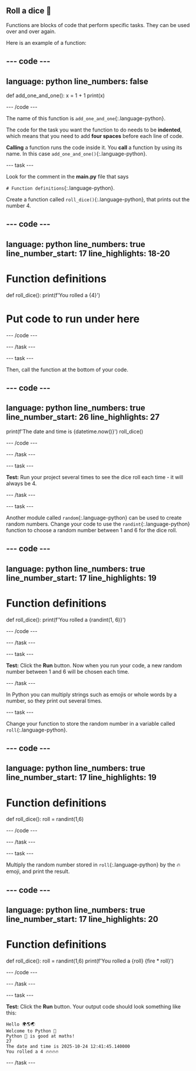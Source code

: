 ## Roll a dice 🎲

Functions are blocks of code that perform specific tasks. They can be used over and over again.

Here is an example of a function:

--- code ---
---
language: python
line_numbers: false
---
def add_one_and_one(): x = 1 + 1 print(x)

--- /code ---

The name of this function is `add_one_and_one`{:.language-python}.

The code for the task you want the function to do needs to be **indented**, which means that you need to add **four spaces** before each line of code.

**Calling** a function runs the code inside it. You **call** a function by using its name. In this case `add_one_and_one()`{:.language-python}.


--- task ---

Look for the comment in the **main.py** file that says

`# Function definitions`{:.language-python}.

Create a function called `roll_dice()`{:.language-python}, that prints out the number 4.

--- code ---
---
language: python line_numbers: true line_number_start: 17
line_highlights: 18-20
---
# Function definitions
def roll_dice(): print(f'You rolled a {4}')

# Put code to run under here

--- /code ---

--- /task ---

--- task ---

Then, call the function at the bottom of your code.

--- code ---
---
language: python line_numbers: true line_number_start: 26
line_highlights: 27
---
print(f'The date and time is {datetime.now()}') roll_dice()

--- /code ---

--- /task ---

--- task ---

**Test:** Run your project several times to see the dice roll each time - it will always be 4.

--- /task ---

--- task ---

Another module called `random`{:.language-python} can be used to create random numbers. Change your code to use the `randint`{:.language-python} function to choose a random number between 1 and 6 for the dice roll.

--- code ---
---
language: python line_numbers: true line_number_start: 17
line_highlights: 19
---
# Function definitions
def roll_dice(): print(f'You rolled a {randint(1, 6)}')

--- /code ---

--- /task ---

--- task ---

**Test:** Click the **Run** button. Now when you run your code, a new random number between 1 and 6 will be chosen each time.

--- /task ---

In Python you can multiply strings such as emojis or whole words by a number, so they print out several times.

--- task ---

Change your function to store the random number in a variable called `roll`{:.language-python}.

--- code ---
---
language: python line_numbers: true line_number_start: 17
line_highlights: 19
---
# Function definitions
def roll_dice(): roll = randint(1,6)

--- /code ---

--- /task ---

--- task ---

Multiply the random number stored in `roll`{:.language-python} by the 🔥 emoji, and print the result.

--- code ---
---
language: python line_numbers: true line_number_start: 17
line_highlights: 20
---
# Function definitions
def roll_dice(): roll = randint(1,6) print(f'You rolled a {roll} {fire * roll}')

--- /code ---

--- /task ---

--- task ---

**Test:** Click the **Run** button. Your output code should look something like this:

```
Hello 🌍🌎🌏
Welcome to Python 🐍
Python 🐍 is good at maths!
27
The date and time is 2025-10-24 12:41:45.140000
You rolled a 4 🔥🔥🔥🔥
```

--- /task ---